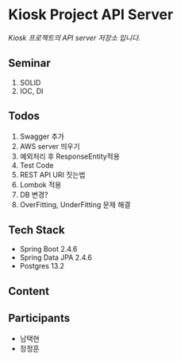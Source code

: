 # Kiosk Project API Server
*Kiosk 프로젝트의 API server 저장소 입니다.*

## Seminar
1. SOLID
2. IOC, DI

## Todos
1. Swagger 추가
2. AWS server 띄우기
3. 예외처리 후 ResponseEntity적용
4. Test Code
5. REST API URI 짓는법
6. Lombok 적용
7. DB 변경?
8. OverFitting, UnderFitting 문제 해결


## Tech Stack
* Spring Boot 2.4.6
* Spring Data JPA 2.4.6
* Postgres 13.2

## Content

## Participants
* 남택현
* 장정훈